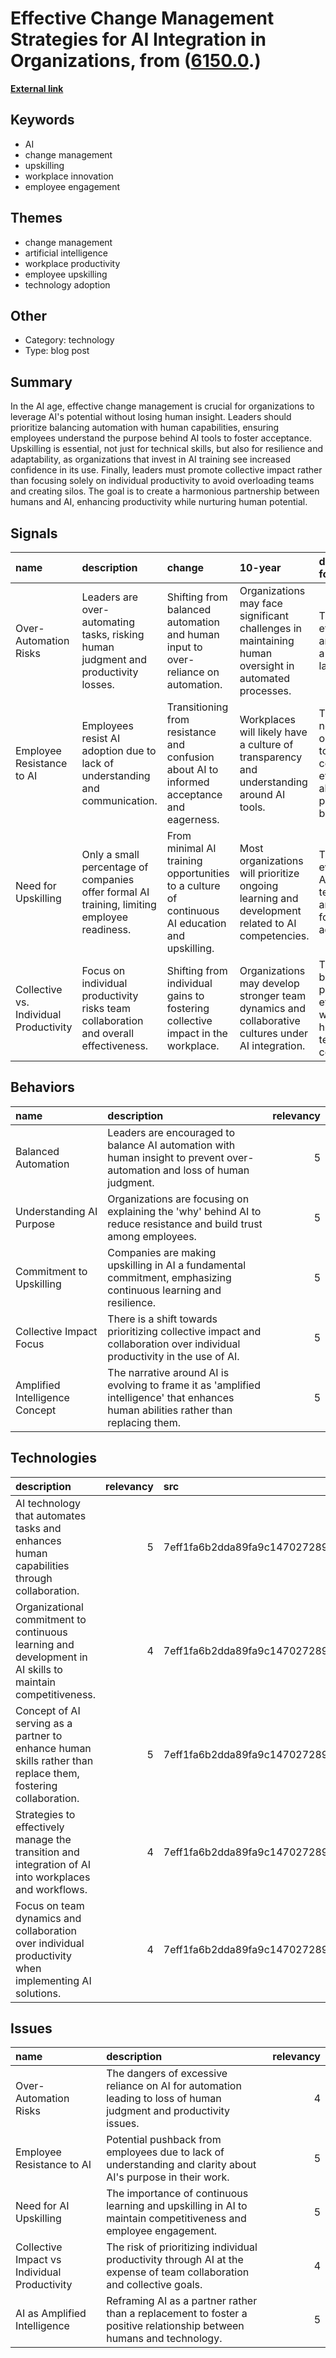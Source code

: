 # __Effective Change Management Strategies for AI Integration in Organizations__, from ([6150.0](https://kghosh.substack.com/p/6150.0).)

__[External link](https://www.reworked.co/digital-workplace/change-management-in-the-ai-age-how-to-sidestep-common-mistakes/)__



## Keywords

* AI
* change management
* upskilling
* workplace innovation
* employee engagement

## Themes

* change management
* artificial intelligence
* workplace productivity
* employee upskilling
* technology adoption

## Other

* Category: technology
* Type: blog post

## Summary

In the AI age, effective change management is crucial for organizations to leverage AI's potential without losing human insight. Leaders should prioritize balancing automation with human capabilities, ensuring employees understand the purpose behind AI tools to foster acceptance. Upskilling is essential, not just for technical skills, but also for resilience and adaptability, as organizations that invest in AI training see increased confidence in its use. Finally, leaders must promote collective impact rather than focusing solely on individual productivity to avoid overloading teams and creating silos. The goal is to create a harmonious partnership between humans and AI, enhancing productivity while nurturing human potential.

## Signals

| name                                   | description                                                                                 | change                                                                                         | 10-year                                                                                              | driving-force                                                                               |   relevancy |
|:---------------------------------------|:--------------------------------------------------------------------------------------------|:-----------------------------------------------------------------------------------------------|:-----------------------------------------------------------------------------------------------------|:--------------------------------------------------------------------------------------------|------------:|
| Over-Automation Risks                  | Leaders are over-automating tasks, risking human judgment and productivity losses.          | Shifting from balanced automation and human input to over-reliance on automation.              | Organizations may face significant challenges in maintaining human oversight in automated processes. | The drive for efficiency and speed in a competitive landscape.                              |           4 |
| Employee Resistance to AI              | Employees resist AI adoption due to lack of understanding and communication.                | Transitioning from resistance and confusion about AI to informed acceptance and eagerness.     | Workplaces will likely have a culture of transparency and understanding around AI tools.             | The necessity for organizations to communicate effectively about AI's purpose and benefits. |           5 |
| Need for Upskilling                    | Only a small percentage of companies offer formal AI training, limiting employee readiness. | From minimal AI training opportunities to a culture of continuous AI education and upskilling. | Most organizations will prioritize ongoing learning and development related to AI competencies.      | The rapid evolution of AI technology and the need for employee adaptability.                |           5 |
| Collective vs. Individual Productivity | Focus on individual productivity risks team collaboration and overall effectiveness.        | Shifting from individual gains to fostering collective impact in the workplace.                | Organizations may develop stronger team dynamics and collaborative cultures under AI integration.    | The need to balance personal efficiency with the health of team collaboration.              |           4 |

## Behaviors

| name                           | description                                                                                                                           |   relevancy |
|:-------------------------------|:--------------------------------------------------------------------------------------------------------------------------------------|------------:|
| Balanced Automation            | Leaders are encouraged to balance AI automation with human insight to prevent over-automation and loss of human judgment.             |           5 |
| Understanding AI Purpose       | Organizations are focusing on explaining the 'why' behind AI to reduce resistance and build trust among employees.                    |           5 |
| Commitment to Upskilling       | Companies are making upskilling in AI a fundamental commitment, emphasizing continuous learning and resilience.                       |           5 |
| Collective Impact Focus        | There is a shift towards prioritizing collective impact and collaboration over individual productivity in the use of AI.              |           5 |
| Amplified Intelligence Concept | The narrative around AI is evolving to frame it as 'amplified intelligence' that enhances human abilities rather than replacing them. |           5 |

## Technologies

| description                                                                                                   |   relevancy | src                              |
|:--------------------------------------------------------------------------------------------------------------|------------:|:---------------------------------|
| AI technology that automates tasks and enhances human capabilities through collaboration.                     |           5 | 7eff1fa6b2dda89fa9c1470272891080 |
| Organizational commitment to continuous learning and development in AI skills to maintain competitiveness.    |           4 | 7eff1fa6b2dda89fa9c1470272891080 |
| Concept of AI serving as a partner to enhance human skills rather than replace them, fostering collaboration. |           5 | 7eff1fa6b2dda89fa9c1470272891080 |
| Strategies to effectively manage the transition and integration of AI into workplaces and workflows.          |           4 | 7eff1fa6b2dda89fa9c1470272891080 |
| Focus on team dynamics and collaboration over individual productivity when implementing AI solutions.         |           4 | 7eff1fa6b2dda89fa9c1470272891080 |

## Issues

| name                                         | description                                                                                                            |   relevancy |
|:---------------------------------------------|:-----------------------------------------------------------------------------------------------------------------------|------------:|
| Over-Automation Risks                        | The dangers of excessive reliance on AI for automation leading to loss of human judgment and productivity issues.      |           4 |
| Employee Resistance to AI                    | Potential pushback from employees due to lack of understanding and clarity about AI's purpose in their work.           |           5 |
| Need for AI Upskilling                       | The importance of continuous learning and upskilling in AI to maintain competitiveness and employee engagement.        |           5 |
| Collective Impact vs Individual Productivity | The risk of prioritizing individual productivity through AI at the expense of team collaboration and collective goals. |           4 |
| AI as Amplified Intelligence                 | Reframing AI as a partner rather than a replacement to foster a positive relationship between humans and technology.   |           5 |